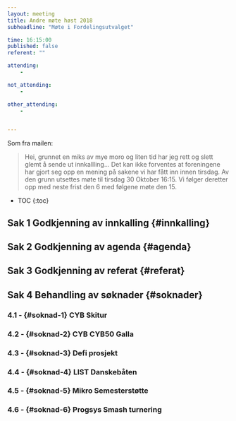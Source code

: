 ```yaml
---
layout: meeting
title: Andre møte høst 2018
subheadline: "Møte i Fordelingsutvalget"

time: 16:15:00
published: false
referent: ""

attending:
    - 

not_attending:
    -

other_attending:
    -


---
```


Som fra mailen:

>Hei, grunnet en miks av mye moro og liten tid har jeg rett og slett glemt å sende ut innkallling... Det kan ikke forventes at foreningene har gjort seg opp en mening på sakene vi har fått inn innen tirsdag. Av den grunn utsettes møte til tirsdag 30 Oktober 16:15. Vi følger deretter opp med neste frist den 6 med følgene møte den 15.


* TOC
{:toc}


## Sak 1 Godkjenning av innkalling {#innkalling}
## Sak 2 Godkjenning av agenda {#agenda}
## Sak 3 Godkjenning av referat {#referat}
## Sak 4 Behandling av søknader {#soknader}
### 4.1 -  {#soknad-1} CYB Skitur
### 4.2 -  {#soknad-2} CYB CYB50 Galla
### 4.3 -  {#soknad-3} Defi prosjekt
### 4.4 -  {#soknad-4} LIST Danskebåten
### 4.5 -  {#soknad-5} Mikro Semesterstøtte
### 4.6 -  {#soknad-6} Progsys Smash turnering
